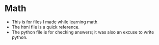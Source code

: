 # Math

* This is for files I made while learning math.
* The html file is a quick reference.
* The python file is for checking answers; it was also an excuse to write python.
